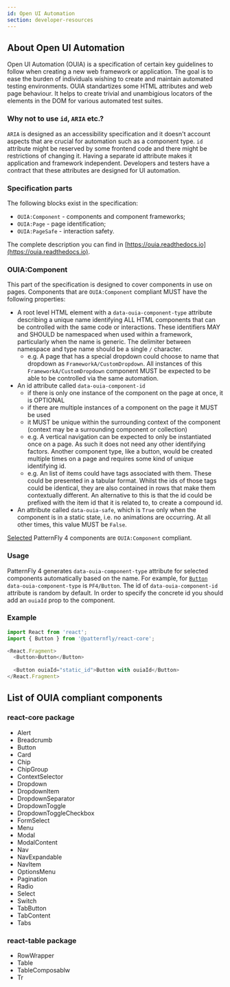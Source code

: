 ```yaml
---
id: Open UI Automation
section: developer-resources
---
```


## About Open UI Automation

Open UI Automation (OUIA) is a specification of certain key guidelines to follow when creating a new
web framework or application. The goal is to ease the burden of individuals wishing to create and
maintain automated testing environments. OUIA standartizes some HTML attributes and web page
behaviour. It helps to create trivial and unambigious locators of the elements in the DOM for
various automated test suites.

### Why not to use `id`, `ARIA` etc.?

`ARIA` is designed as an accessibility specification and it doesn't account aspects that are crucial
for automation such as a component type. `id` attribute might be reserved by some frontend code and
there might be restrictions of changing it. Having a separate id attribute makes it application and
framework independent. Developers and testers have a contract that these attributes are designed for
UI automation.

### Specification parts

The following blocks exist in the specification:

* `OUIA:Component` - components and component frameworks;
* `OUIA:Page` - page identification;
* `OUIA:PageSafe` - interaction safety.

The complete description you can find in [https://ouia.readthedocs.io](https://ouia.readthedocs.io).

### OUIA:Component

This part of the specification is designed to cover components in use on pages. Components that are
`OUIA:Component` compliant MUST have the following properties:

* A root level HTML element with a `data-ouia-component-type` attribute describing a unique name
  identifying ALL HTML components that can be controlled with the same code or interactions.
  These identifiers MAY and SHOULD be namespaced when used within a framework, particularly when
  the name is generic. The delimiter between namespace and type name should be a single `/`
  character.
  * e.g. A page that has a special dropdown could choose to name that dropdown as
   `FrameworkA/CustomDropdown`. All instances of this `FrameworkA/CustomDropdown` component
   MUST be expected to be able to be controlled via the same automation.
* An id attribute called `data-ouia-component-id`
  * if there is only one instance of the component on the page at once, it is OPTIONAL
  * if there are multiple instances of a component on the page it MUST be used
  * it MUST be unique within the surrounding context of the component (context may be a
    surrounding component or collection)
  * e.g. A vertical navigation can be expected to only be instantiated once on a page. As such
    it does not need any other identifying factors. Another component type, like a button,
    would be created multiple times on a page and requires some kind of unique identifying id.
  * e.g. An list of items could have tags associated with them. These could be presented in a
    tabular format. Whilst the ids of those tags could be identical, they are also contained
    in rows that make them contextually different. An alternative to this is that the id could
    be prefixed with the item id that it is related to, to create a compound id.
* An attribute called `data-ouia-safe`, which is `True` only when the component is in a static
  state, i.e. no animations are occurring. At all other times, this value MUST be `False`.

[Selected](#list-of-ouia-compliant-components) PatternFly 4 components are `OUIA:Component`
compliant.

### Usage

PatternFly 4 generates `data-ouia-component-type` attribute for selected components automatically
based on the name. For example, for [`Button`](/components/button) `data-ouia-component-type` is
`PF4/Button`. The id of `data-ouia-component-id` attribute is random by default. In order to specify
the concrete id you should add an `ouiaId` prop to the component.

### Example

```js
import React from 'react';
import { Button } from '@patternfly/react-core';

<React.Fragment>
  <Button>Button</Button>
  
  <Button ouiaId="static_id">Button with ouiaId</Button>
</React.Fragment>
```

## List of OUIA compliant components

### react-core package

* Alert
* Breadcrumb
* Button
* Card
* Chip
* ChipGroup
* ContextSelector
* Dropdown
* DropdownItem
* DropdownSeparator
* DropdownToggle
* DropdownToggleCheckbox
* FormSelect
* Menu
* Modal
* ModalContent
* Nav
* NavExpandable
* NavItem
* OptionsMenu
* Pagination
* Radio
* Select
* Switch
* TabButton
* TabContent
* Tabs

### react-table package

* RowWrapper
* Table
* TableComposablw
* Tr
